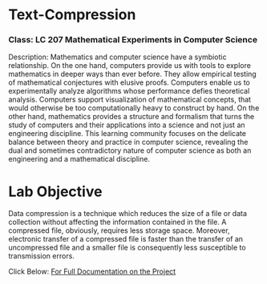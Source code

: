 # Text-Compression  
### Class: LC 207 Mathematical Experiments in Computer Science 
Description: Mathematics and computer science have a symbiotic relationship.  On the one hand, computers provide us with tools to explore mathematics in deeper ways than ever before.  They allow empirical testing of mathematical conjectures with elusive proofs.  Computers enable us to experimentally analyze algorithms whose performance defies theoretical analysis.  Computers support visualization of mathematical concepts, that would otherwise be too computationally heavy to construct by hand.  On the other hand, mathematics provides a structure and formalism that turns the study of computers and their applications into a science and not just an engineering discipline.  This learning community focuses on the delicate balance between theory and practice in computer science, revealing the dual and sometimes contradictory nature of computer science as both an engineering and a mathematical discipline.

# Lab Objective

Data compression is a technique which reduces the size of a file or data collection without affecting the information contained in the file.  A compressed file, obviously, requires less storage space.  Moreover, electronic transfer of a compressed file is faster than the transfer of an uncompressed file and a smaller file is consequently less susceptible to transmission errors.  

Click Below:
[For Full Documentation on the Project](https://github.com/lucianogiannini/Cryptography/blob/main/LC%20Lab%202.pdf)
